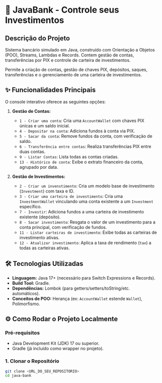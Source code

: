 # 🏦 JavaBank - Controle seus Investimentos

## Descrição do Projeto

Sistema bancário simulado em Java, construído com Orientação a Objetos (POO), Streams, Lambdas e Records. Contem gestão de contas, transferências por PIX e controle de carteira de investimentos.

Permite a criação de contas, gestão de chaves PIX, depósitos, saques, transferências e o gerenciamento de uma carteira de investimentos.

## ✨ Funcionalidades Principais

O console interativo oferece as seguintes opções:

1. **Gestão de Contas:**
    * `1 - Criar uma conta`: Cria uma `AccountWallet` com chaves PIX únicas e um saldo inicial.
    * `4 - Depositar na conta`: Adiciona fundos à conta via PIX.
    * `5 - Sacar da conta`: Remove fundos da conta, com verificação de saldo.
    * `6 - Transferência entre contas`: Realiza transferências PIX entre duas contas.
    * `9 - Listar Contas`: Lista todas as contas criadas.
    * `13 - Histórico de conta`: Exibe o extrato financeiro da conta, agrupado por data.

2. **Gestão de Investimentos:**
    * `2 - Criar um invenstimento`: Cria um modelo base de investimento (`Investment`) com taxa e ID.
    * `3 - Criar uma carteira de investimento`: Cria uma `InvestmentWallet` vinculando uma conta existente a um `Investment` específico.
    * `7 - Investir`: Adiciona fundos a uma carteira de investimento existente (depósito).
    * `8 - Sacar investimento`: Resgata o valor de um investimento para a conta principal, com verificação de fundos.
    * `11 - Listar carteiras de investimento`: Exibe todas as carteiras de investimento ativas.
    * `12 - Atualizar investimento`: Aplica a taxa de rendimento (`tax`) a todas as carteiras ativas.

## 🛠️ Tecnologias Utilizadas

* **Linguagem:** Java 17+ (necessário para Switch Expressions e Records).
* **Build Tool:** Gradle.
* **Dependências:** Lombok (para getters/setters/toString/etc. automáticos).
* **Conceitos de POO:** Herança (ex: `AccountWallet` estende `Wallet`), Polimorfismo.

## ⚙️ Como Rodar o Projeto Localmente

### Pré-requisitos
* Java Development Kit (JDK) 17 ou superior.
* Gradle (já incluído como wrapper no projeto).

### 1. Clonar o Repositório
```bash
git clone <URL_DO_SEU_REPOSITORIO>
cd java-bank
